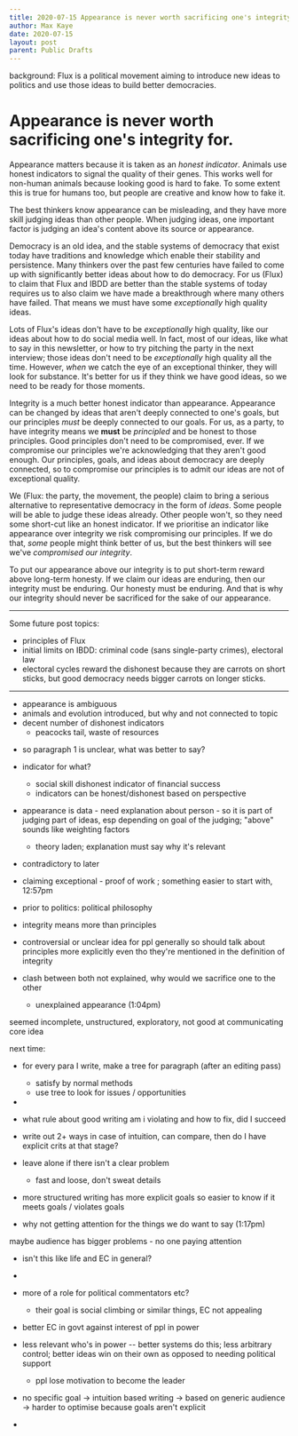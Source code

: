 ```yaml
---
title: 2020-07-15 Appearance is never worth sacrificing one's integrity for.
author: Max Kaye
date: 2020-07-15
layout: post
parent: Public Drafts
---
```


background: Flux is a political movement aiming to introduce new ideas to politics and use those ideas to build better democracies.

# Appearance is never worth sacrificing one's integrity for.

Appearance matters because it is taken as an *honest indicator*. Animals use honest indicators to signal the quality of their genes. This works well for non-human animals because looking good is hard to fake. To some extent this is true for humans too, but people are creative and know how to fake it.

The best thinkers know appearance can be misleading, and they have more skill judging ideas than other people. When judging ideas, one important factor is judging an idea's content above its source or appearance.

Democracy is an old idea, and the stable systems of democracy that exist today have traditions and knowledge which enable their stability and persistence. Many thinkers over the past few centuries have failed to come up with significantly better ideas about how to do democracy. For us (Flux) to claim that Flux and IBDD are better than the stable systems of today requires us to also claim we have made a breakthrough where many others have failed. That means we must have some *exceptionally* high quality ideas.

Lots of Flux's ideas don't have to be *exceptionally* high quality, like our ideas about how to do social media well. In fact, most of our ideas, like what to say in this newsletter, or how to try pitching the party in the next interview; those ideas don't need to be *exceptionally* high quality all the time. However, *when* we catch the eye of an exceptional thinker, they will look for substance. It's better for us if they think we have good ideas, so we need to be ready for those moments.

Integrity is a much better honest indicator than appearance. Appearance can be changed by ideas that aren't deeply connected to one's goals, but our principles *must* be deeply connected to our goals. For us, as a party, to have integrity means we **must** be *principled* and be honest to those principles. Good principles don't need to be compromised, ever. If we compromise our principles we're acknowledging that they aren't good enough. Our principles, goals, and ideas about democracy are deeply connected, so to compromise our principles is to admit our ideas are not of exceptional quality.

We (Flux: the party, the movement, the people) claim to bring a serious alternative to representative democracy in the form of *ideas*. Some people will be able to judge these ideas already. Other people won't, so they need some short-cut like an honest indicator. If we prioritise an indicator like appearance over integrity we risk compromising our principles. If we do that, *some* people might think better of us, but the best thinkers will see we've *compromised our integrity*.

To put our appearance above our integrity is to put short-term reward above long-term honesty. If we claim our ideas are enduring, then our integrity must be enduring. Our honesty must be enduring. And that is why our integrity should never be sacrificed for the sake of our appearance.

------

Some future post topics:

* principles of Flux
* initial limits on IBDD: criminal code (sans single-party crimes), electoral law
* electoral cycles reward the dishonest because they are carrots on short sticks, but good democracy needs bigger carrots on longer sticks.

----

- appearance is ambiguous
- animals and evolution introduced, but why and not connected to topic
- decent number of dishonest indicators
  - peacocks tail, waste of resources

* so paragraph 1 is unclear, what was better to say?
* indicator for what?
  * social skill dishonest indicator of financial success
  * indicators can be honest/dishonest based on perspective
* appearance is data - need explanation about person - so it is part of judging part of ideas, esp depending on goal of the judging; "above" sounds like weighting factors
  * theory laden; explanation must say why it's relevant
* contradictory to later
* claiming exceptional - proof of work ; something easier to start with, 12:57pm
* prior to politics: political philosophy

* integrity means more than principles
* controversial or unclear idea for ppl generally so should talk about principles more explicitly even tho they're mentioned in the definition of integrity
* clash between both not explained, why would we sacrifice one to the other
  * unexplained appearance (1:04pm)

seemed incomplete, unstructured, exploratory, not good at communicating core idea

next time: 
- for every para I write, make a tree for paragraph (after an editing pass)
  - satisfy by normal methods
  - use tree to look for issues / opportunities
- 

- what rule about good writing am i violating and how to fix, did I succeed
- write out 2+ ways in case of intuition, can compare, then do I have explicit crits at that stage?

- leave alone if there isn't a clear problem
  - fast and loose, don't sweat details
- more structured writing has more explicit goals so easier to know if it meets goals / violates goals

- why not getting attention for the things we do want to say (1:17pm)

maybe audience has bigger problems - no one paying attention
- isn't this like life and EC in general?
- 
- more of a role for political commentators etc?
  - their goal is social climbing or similar things, EC not appealing
- better EC in govt against interest of ppl in power


- less relevant who's in power -- better systems do this; less arbitrary control; better ideas win on their own as opposed to needing political support
  - ppl lose motivation to become the leader

- no specific goal -> intuition based writing -> based on generic audience -> harder to optimise because goals aren't explicit

- 
